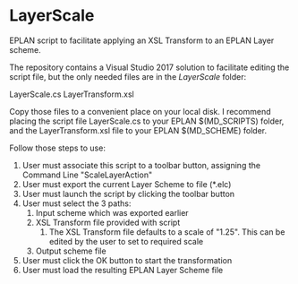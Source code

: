 # LayerScale
EPLAN script to facilitate applying an XSL Transform to an EPLAN Layer scheme.

The repository contains a Visual Studio 2017 solution to facilitate editing the script file, but the only needed files are in the *LayerScale* folder:

LayerScale.cs
LayerTransform.xsl

Copy those files to a convenient place on your local disk. I recommend placing the script file LayerScale.cs to your EPLAN $(MD_SCRIPTS) folder, and the LayerTransform.xsl file to your EPLAN $(MD_SCHEME) folder.

Follow those steps to use:

1. User must associate this script to a toolbar button, assigning the Command Line "ScaleLayerAction"
1. User must export the current Layer Scheme to file (*.elc)
1. User must launch the script by clicking the toolbar button
1. User must select the 3 paths:
    1. Input scheme which was exported earlier
    1. XSL Transform file provided with script
        1. The XSL Transform file defaults to a scale of "1.25". This can be edited by the user to set to required scale
    1. Output scheme file
1. User must click the OK button to start the transformation
1. User must load the resulting EPLAN Layer Scheme file
